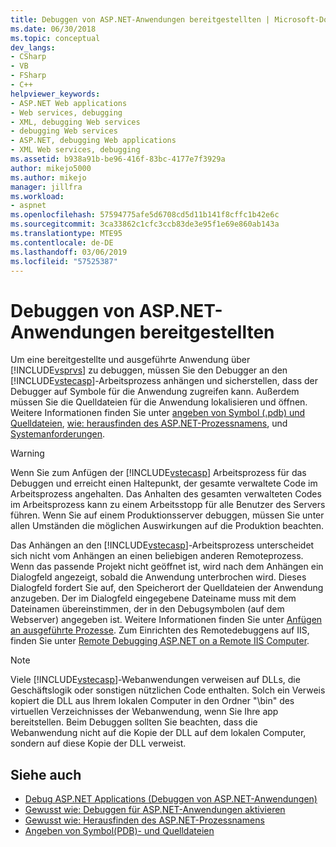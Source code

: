 ```yaml
---
title: Debuggen von ASP.NET-Anwendungen bereitgestellten | Microsoft-Dokumentation
ms.date: 06/30/2018
ms.topic: conceptual
dev_langs:
- CSharp
- VB
- FSharp
- C++
helpviewer_keywords:
- ASP.NET Web applications
- Web services, debugging
- XML, debugging Web services
- debugging Web services
- ASP.NET, debugging Web applications
- XML Web services, debugging
ms.assetid: b938a91b-be96-416f-83bc-4177e7f3929a
author: mikejo5000
ms.author: mikejo
manager: jillfra
ms.workload:
- aspnet
ms.openlocfilehash: 57594775afe5d6708cd5d11b141f8cffc1b42e6c
ms.sourcegitcommit: 3ca33862c1cfc3ccb83de3e95f1e69e860ab143a
ms.translationtype: MTE95
ms.contentlocale: de-DE
ms.lasthandoff: 03/06/2019
ms.locfileid: "57525387"
---
```

# <a name="debugging-deployed-aspnet-applications"></a>Debuggen von ASP.NET-Anwendungen bereitgestellten
Um eine bereitgestellte und ausgeführte Anwendung über [!INCLUDE[vsprvs](../code-quality/includes/vsprvs_md.md)] zu debuggen, müssen Sie den Debugger an den [!INCLUDE[vstecasp](../code-quality/includes/vstecasp_md.md)]-Arbeitsprozess anhängen und sicherstellen, dass der Debugger auf Symbole für die Anwendung zugreifen kann. Außerdem müssen Sie die Quelldateien für die Anwendung lokalisieren und öffnen. Weitere Informationen finden Sie unter [angeben von Symbol (.pdb) und Quelldateien](../debugger/specify-symbol-dot-pdb-and-source-files-in-the-visual-studio-debugger.md), [wie: herausfinden des ASP.NET-Prozessnamens](../debugger/how-to-find-the-name-of-the-aspnet-process.md), und [Systemanforderungen](../debugger/aspnet-debugging-system-requirements.md).

> [!WARNING]
> Wenn Sie zum Anfügen der [!INCLUDE[vstecasp](../code-quality/includes/vstecasp_md.md)] Arbeitsprozess für das Debuggen und erreicht einen Haltepunkt, der gesamte verwaltete Code im Arbeitsprozess angehalten. Das Anhalten des gesamten verwalteten Codes im Arbeitsprozess kann zu einem Arbeitsstopp für alle Benutzer des Servers führen. Wenn Sie auf einem Produktionsserver debuggen, müssen Sie unter allen Umständen die möglichen Auswirkungen auf die Produktion beachten.

Das Anhängen an den [!INCLUDE[vstecasp](../code-quality/includes/vstecasp_md.md)]-Arbeitsprozess unterscheidet sich nicht vom Anhängen an einen beliebigen anderen Remoteprozess. Wenn das passende Projekt nicht geöffnet ist, wird nach dem Anhängen ein Dialogfeld angezeigt, sobald die Anwendung unterbrochen wird. Dieses Dialogfeld fordert Sie auf, den Speicherort der Quelldateien der Anwendung anzugeben. Der im Dialogfeld eingegebene Dateiname muss mit dem Dateinamen übereinstimmen, der in den Debugsymbolen (auf dem Webserver) angegeben ist. Weitere Informationen finden Sie unter [Anfügen an ausgeführte Prozesse](../debugger/attach-to-running-processes-with-the-visual-studio-debugger.md). Zum Einrichten des Remotedebuggens auf IIS, finden Sie unter [Remote Debugging ASP.NET on a Remote IIS Computer](../debugger/remote-debugging-aspnet-on-a-remote-iis-computer.md).

> [!NOTE]
>  Viele [!INCLUDE[vstecasp](../code-quality/includes/vstecasp_md.md)]-Webanwendungen verweisen auf DLLs, die Geschäftslogik oder sonstigen nützlichen Code enthalten. Solch ein Verweis kopiert die DLL aus Ihrem lokalen Computer in den Ordner "\bin" des virtuellen Verzeichnisses der Webanwendung, wenn Sie Ihre app bereitstellen. Beim Debuggen sollten Sie beachten, dass die Webanwendung nicht auf die Kopie der DLL auf dem lokalen Computer, sondern auf diese Kopie der DLL verweist.

## <a name="see-also"></a>Siehe auch
- [Debug ASP.NET Applications (Debuggen von ASP.NET-Anwendungen)](../debugger/how-to-enable-debugging-for-aspnet-applications.md)
- [Gewusst wie: Debuggen für ASP.NET-Anwendungen aktivieren](../debugger/how-to-enable-debugging-for-aspnet-applications.md)
- [Gewusst wie: Herausfinden des ASP.NET-Prozessnamens](../debugger/how-to-find-the-name-of-the-aspnet-process.md)
- [Angeben von Symbol(PDB)- und Quelldateien](../debugger/specify-symbol-dot-pdb-and-source-files-in-the-visual-studio-debugger.md)